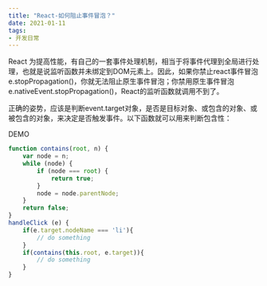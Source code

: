 ```yaml
---
title: "React-如何阻止事件冒泡？"
date: 2021-01-11
tags: 
- 开发日常
---
```

React 为提高性能，有自己的一套事件处理机制，相当于将事件代理到全局进行处理，也就是说监听函数并未绑定到DOM元素上。因此，如果你禁止react事件冒泡e.stopPropagation()，你就无法阻止原生事件冒泡；你禁用原生事件冒泡e.nativeEvent.stopPropagation()，React的监听函数就调用不到了。

正确的姿势，应该是判断event.target对象，是否是目标对象、或包含的对象、或被包含的对象，来决定是否触发事件。以下函数就可以用来判断包含性：

DEMO

```js
function contains(root, n) {
    var node = n;
    while (node) {
        if (node === root) {
            return true;
        }
        node = node.parentNode;
    }
    return false;
}
handleClick (e) {
    if(e.target.nodeName === 'li'){
        // do something
    }
    if(contains(this.root, e.target)){
        // do something
    }
}
```

